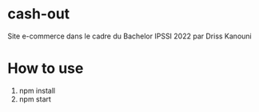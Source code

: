 # cash-out

Site e-commerce dans le cadre du Bachelor IPSSI 2022 par Driss Kanouni

# How to use

1. npm install
2. npm start
